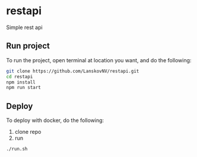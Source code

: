 # restapi
Simple rest api 

## Run project

To run the project, open terminal at location you want, and do the following:
```bash
git clone https://github.com/LanskovNV/restapi.git
cd restapi
npm install
npm run start
```

## Deploy

To deploy with docker, do the following:

1. clone repo
2. run 
```shell
./run.sh
```